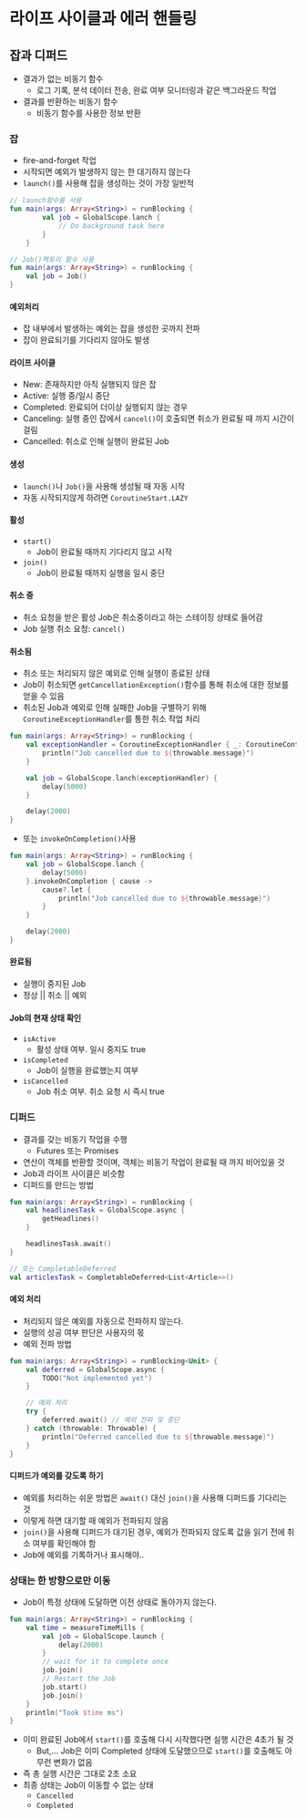 # 라이프 사이클과 에러 핸들링

## 잡과 디퍼드

* 결과가 없는 비동기 함수
    * 로그 기록, 분석 데이터 전송, 완료 여부 모니터링과 같은 백그라운드 작업
* 결과를 반환하는 비동기 함수
    * 비동기 함수를 사용한 정보 반환

### 잡

* fire-and-forget 작업
* 시작되면 예외가 발생하지 않는 한 대기하지 않는다
* `launch()`를 사용해 잡을 생성하는 것이 가장 일반적

```kotlin
// launch함수를 사용
fun main(args: Array<String>) = runBlocking {
        val job = GlobalScope.lanch {
            // Do background task here
        }
    }

// Job()팩토리 함수 사용
fun main(args: Array<String>) = runBlocking {
    val job = Job()
}
```

#### 예외처리

* 잡 내부에서 발생하는 예외는 잡을 생성한 곳까지 전파
* 잡이 완료되기를 기다리지 않아도 발생

#### 라이프 사이클

* New: 존재하지만 아직 실행되지 않은 잡
* Active: 실행 중/일시 중단
* Completed: 완료되어 더이상 실행되지 않는 경우
* Canceling: 실행 중인 잡에서 `cancel()`이 호출되면 취소가 완료될 때 까지 시간이 걸림
* Cancelled: 취소로 인해 실행이 완료된 Job

#### 생성

* `launch()`나 `Job()`을 사용해 생성될 때 자동 시작
* 자동 시작되지않게 하려면 `CoroutineStart.LAZY`

#### 활성

* `start()`
    * Job이 완료될 때까지 기다리지 않고 시작
* `join()`
    * Job이 완료될 때까지 실행을 일시 중단

#### 취소 중

* 취소 요청을 받은 활성 Job은 취소중이라고 하는 스테이징 상태로 들어감
* Job 실행 취소 요청: `cancel()`

#### 취소됨

* 취소 또는 처리되지 않은 예외로 인해 실행이 종료된 상태
* Job이 취소되면 `getCancellationException()`함수를 통해 취소에 대한 정보를 얻을 수 있음
* 취소된 Job과 예외로 인해 실패한 Job을 구별하기 위해 `CoroutineExceptionHandler`를 통한 취소 작업 처리

```kotlin
fun main(args: Array<String>) = runBlocking {
    val exceptionHandler = CoroutineExceptionHandler { _: CoroutineContext, throwable: Throwable ->
        println("Job cancelled due to ${throwable.message}")
    }

    val job = GlobalScope.lanch(exceptionHandler) {
        delay(5000)
    }

    delay(2000)
}
```

* 또는 `invokeOnCompletion()`사용

```kotlin
fun main(args: Array<String>) = runBlocking {
    val job = GlobalScope.lanch {
        delay(5000)
    }.invokeOnCompletion { cause ->
        cause?.let {
            println("Job cancelled due to ${throwable.message}")
        }
    }

    delay(2000)
}
```

#### 완료됨

* 실행이 중지된 Job
* 정상 || 취소 || 예외

#### Job의 현재 상태 확인

* `isActive`
    * 활성 상태 여부. 일시 중지도 true
* `isCompleted`
    * Job이 실행을 완료했는지 여부
* `isCancelled`
    * Job 취소 여부. 취소 요청 시 즉시 true

### 디퍼드

* 결과를 갖는 비동기 작업을 수행
    * Futures 또는 Promises
* 연산이 객체를 반환할 것이며, 객체는 비동기 작업이 완료될 때 까지 비어있을 것
* Job과 라이프 사이클은 비슷함
* 디퍼드를 만드는 방법

```kotlin
fun main(args: Array<String>) = runBlocking {
    val headlinesTask = GlobalScope.async {
        getHeadlines()
    }

    headlinesTask.await()
}

// 또는 CompletableDeferred
val articlesTask = CompletableDeferred<List<Article>>()
```

#### 예외 처리

* 처리되지 않은 예외를 자동으로 전파하지 않는다.
* 실행의 성공 여부 판단은 사용자의 몫
* 예외 전파 방법

```kotlin
fun main(args: Array<String>) = runBlocking<Unit> {
    val deferred = GlobalScope.async {
        TODO("Not implemented yet")
    }

    // 예외 처리
    try {
        deferred.await() // 예외 전파 및 중단
    } catch (throwable: Throwable) {
        println("Deferred cancelled due to ${throwable.message}")
    }
}
```

#### 디퍼드가 예외를 갖도록 하기

* 예외를 처리하는 쉬운 방법은 `await()` 대신 `join()`을 사용해 디퍼드를 기다리는 것
* 이렇게 하면 대기할 때 예외가 전파되지 않음
* `join()`을 사용해 디퍼드가 대기된 경우, 예외가 전파되지 않도록 값을 읽기 전에 취소 여부를 확인해야 함
* Job에 예외를 기록하거나 표시해야..

### 상태는 한 방향으로만 이동

* Job이 특정 상태에 도달하면 이전 상태로 돌아가지 않는다.

```kotlin
fun main(args: Array<String>) = runBlocking {
    val time = measureTimeMills {
        val job = GlobalScope.launch {
            delay(2000)
        }
        // wait for it to complete once
        job.join()
        // Restart the Job
        job.start()
        job.join()
    }
    println("Took $time ms")
}
```

* 이미 완료된 Job에서 `start()`를 호출해 다시 시작했다면 실행 시간은 4초가 될 것
    * But,... Job은 이미 Completed 상태에 도달했으므로 `start()`를 호출해도 아무런 변화가 없음
* 즉 총 실행 시간은 그대로 2초 소요
* 최종 상태는 Job이 이동할 수 없는 상태
    * `Cancelled`
    * `Completed`

